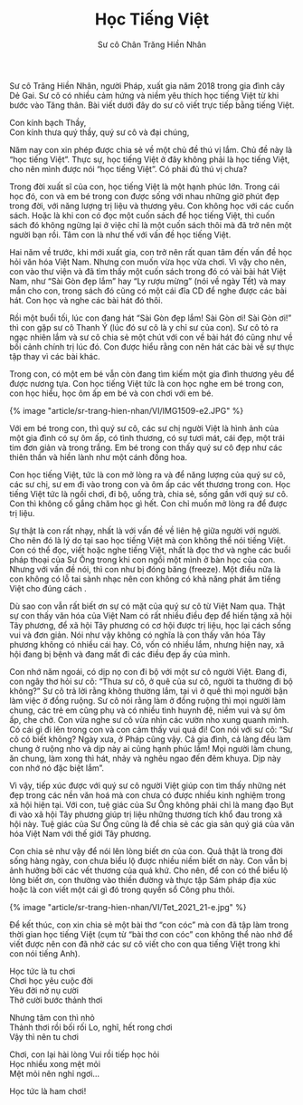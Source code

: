 ﻿---
title: Học Tiếng Việt
author: Sư cô Chân Trăng Hiền Nhân
---

<p class="editors-preface">Sư cô Trăng Hiền Nhân, người Pháp, xuất gia năm 2018 trong gia đình cây Dẻ Gai. Sư cô có nhiều cảm hứng và niềm yêu thích học tiếng Việt từ khi bước vào Tăng thân. Bài viết dưới đây do sư cô viết trực tiếp bằng tiếng Việt.</p>

<p class="noIntent">Con kính bạch Thầy,</br>
Con kính thưa quý thầy, quý sư cô và đại chúng,</p>

Năm nay con xin phép được chia sẻ về một chủ đề thú vị lắm. Chủ đề này là “học tiếng Việt”. Thực sự, học tiếng Việt ở đây không phải là học tiếng Việt, cho nên mình được nói “học tiếng Việt”. Có phải đủ thú vị chưa?

Trong đời xuất sĩ của con, học tiếng Việt là một hạnh phúc lớn. Trong cái học đó, con và em bé trong con được sống với nhau những giờ phút đẹp trong đời, với năng lượng trị liệu và thương yêu. Con không học với các cuốn sách. Hoặc là khi con có đọc một cuốn sách để học tiếng Việt, thì cuốn sách đó không ngừng lại ở việc chỉ là một cuốn sách thôi mà đã trở nên một người bạn rồi. Tâm con là như thế với vấn đề học tiếng Việt.

Hai năm về trước, khi mới xuất gia, con trở nên rất quan tâm đến vấn đề học hỏi văn hóa Việt Nam. Nhưng con muốn vừa học vừa chơi. Vì vậy cho nên, con vào thư viện và đã tìm thấy một cuốn sách trong đó có vài bài hát Việt Nam, như “Sài Gòn đẹp lắm” hay “Ly rượu mừng” (nói về ngày Tết) và may mắn cho con, trong sách đó cũng có một cái đĩa CD để nghe được các bài hát. Con học và nghe các bài hát đó thôi.

Rồi một buổi tối, lúc con đang hát “Sài Gòn đẹp lắm! Sài Gòn ơi! Sài Gòn ơi!” thì con gặp sư cô Thanh Ý (lúc đó sư cô là y chỉ sư của con). Sư cô tỏ ra ngạc nhiên lắm và sư cô chia sẻ một chút với con về bài hát đó cũng như về bối cảnh chính trị lúc đó. Con được hiểu rằng con nên hát các bài về sự thực tập thay vì các bài khác. 

Trong con, có một em bé vẫn còn đang tìm kiếm một gia đình thương yêu để được nương tựa. Con học tiếng Việt tức là con học nghe em bé trong con, con học hiểu, học ôm ấp em bé và con chơi với em bé. 

{% image "article/sr-trang-hien-nhan/VI/IMG1509-e2.JPG" %}

Với em bé trong con, thì quý sư cô, các sư chị người Việt là hình ảnh của một gia đình có sự ôm ấp, có tình thương, có sự tươi mát, cái đẹp, một trái tim đơn giản và trong trắng. Em bé trong con thấy quý sư cô đẹp như các thiên thần và hiền lành như một cánh đồng hoa. 

Con học tiếng Việt, tức là con mở lòng ra và để năng lượng của quý sư cô, các sư chị, sư em đi vào trong con và ôm ấp các vết thương trong con. Học tiếng Việt tức là ngồi chơi, đi bộ, uống trà, chia sẻ, sống gần với quý sư cô. Con thì không cố gắng chăm học gì hết. Con chỉ muốn mở lòng ra để được trị liệu.

Sự thật là con rất nhạy, nhất là với vấn đề về liên hệ giữa người với người. Cho nên đó là lý do tại sao học tiếng Việt mà con không thể nói tiếng Việt. Con có thể đọc, viết hoặc nghe tiếng Việt, nhất là đọc thơ và nghe các buổi pháp thoại của Sư Ông trong khi con ngồi một mình ở bàn học của con. Nhưng với vấn đề nói, thì con như bị đóng băng (freeze). Một điều nữa là con không có lỗ tai sành nhạc nên con không có khả năng phát âm tiếng Việt cho đúng cách . 

Dù sao con vẫn rất biết ơn sự có mặt của quý sư cô từ Việt Nam qua. Thật sự con thấy văn hóa của Việt Nam có rất nhiều điều đẹp để hiến tặng xã hội Tây phương, để xã hội Tây phương có cơ hội được trị liệu, học lại cách sống vui và đơn giản. Nói như vậy không có nghĩa là con thấy văn hóa Tây phương không có nhiều cái hay. Có, vốn có nhiều lắm, nhưng hiện nay, xã hội đang bị bệnh và đang mất đi các điều đẹp ấy của mình. 

Con nhớ năm ngoái, có dịp nọ con đi bộ với một sư cô người Việt. Đang đi, con ngây thơ hỏi sư cô: “Thưa sư cô, ở quê của sư cô, người ta thường đi bộ không?” Sư cô trả lời rằng không thường lắm, tại vì ở quê thì mọi người bận làm việc ở đồng ruộng. Sư cô nói rằng làm ở đồng ruộng thì mọi người làm chung, các trẻ em cũng phụ và có nhiều tình huynh đệ, niềm vui và sự ôm ấp, che chở. Con vừa nghe sư cô vừa nhìn các vườn nho xung quanh mình. Có cái gì đi lên trong con và con cảm thấy vui quá đi! Con nói với sư cô: “Sư cô có biết không? Ngày xưa, ở Pháp cũng vậy. Cả gia đình, cả làng đều làm chung ở ruộng nho và dịp này ai cũng hạnh phúc lắm! Mọi người làm chung, ăn chung, làm xong thì hát, nhảy và nghêu ngao đến đêm khuya. Dịp này con nhớ nó đặc biệt lắm”.

Vì vậy, tiếp xúc được với quý sư cô người Việt giúp con tìm thấy những nét đẹp trong các nền văn hoá mà con chưa có được nhiều kinh nghiệm trong xã hội hiện tại. Với con, tuệ giác của Sư Ông không phải chỉ là mang đạo Bụt đi vào xã hội Tây phương giúp trị liệu những thương tích khổ đau trong xã hội này. Tuệ giác của Sư Ông cũng là để chia sẻ các gia sản quý giá của văn hóa Việt Nam với thế giới Tây phương. 

Con chia sẻ như vậy để nói lên lòng biết ơn của con. Quả thật là trong đời sống hàng ngày, con chưa biểu lộ được nhiều niềm biết ơn này. Con vẫn bị ảnh hưởng bởi các vết thương của quá khứ. Cho nên, để con có thể biểu lộ lòng biết ơn, con thường vào thiền đường và thực tập Sám pháp địa xúc hoặc là con viết một cái gì đó trong quyển sổ Công phu thôi. 

{% image "article/sr-trang-hien-nhan/VI/Tet_2021_21-e.jpg" %}

Để kết thúc, con xin chia sẻ một bài thơ “con cóc” mà con đã tập làm trong thời gian học tiếng Việt (cụm từ “bài thơ con cóc” con không thể nào nhớ để viết được nên con đã nhờ các sư cô viết cho con qua tiếng Việt trong khi con nói tiếng Anh).

<div class="verse"><p>Học tức là tu chơi<br/>
Chơi học yêu cuộc đời<br/>
Yêu đời nở nụ cười<br/>
Thở cười bước thảnh thơi</p>

<p>Nhưng tâm con thì nhỏ<br/>
Thảnh thơi rồi bối rối
Lo, nghĩ, hết rong chơi<br/>
Vậy thì nên tu chơi</p>

<p>Chơi, con lại hài lòng
Vui rồi tiếp học hỏi<br/>
Học nhiều xong mệt mỏi<br/>
Mệt mỏi nên nghỉ ngơi…</p>

<p>Học tức là ham chơi!</p></div>
